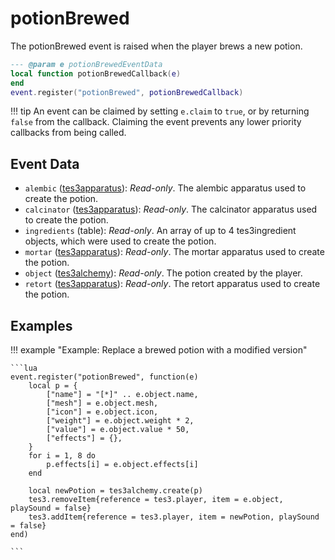 # potionBrewed

The potionBrewed event is raised when the player brews a new potion.

```lua
--- @param e potionBrewedEventData
local function potionBrewedCallback(e)
end
event.register("potionBrewed", potionBrewedCallback)
```

!!! tip
	An event can be claimed by setting `e.claim` to `true`, or by returning `false` from the callback. Claiming the event prevents any lower priority callbacks from being called.

## Event Data

* `alembic` ([tes3apparatus](../../types/tes3apparatus)): *Read-only*. The alembic apparatus used to create the potion.
* `calcinator` ([tes3apparatus](../../types/tes3apparatus)): *Read-only*. The calcinator apparatus used to create the potion.
* `ingredients` (table): *Read-only*. An array of up to 4 tes3ingredient objects, which were used to create the potion.
* `mortar` ([tes3apparatus](../../types/tes3apparatus)): *Read-only*. The mortar apparatus used to create the potion.
* `object` ([tes3alchemy](../../types/tes3alchemy)): *Read-only*. The potion created by the player.
* `retort` ([tes3apparatus](../../types/tes3apparatus)): *Read-only*. The retort apparatus used to create the potion.

## Examples

!!! example "Example: Replace a brewed potion with a modified version"

	```lua
	event.register("potionBrewed", function(e)
	    local p = {
	        ["name"] = "[*]" .. e.object.name,
	        ["mesh"] = e.object.mesh,
	        ["icon"] = e.object.icon,
	        ["weight"] = e.object.weight * 2,
	        ["value"] = e.object.value * 50,
	        ["effects"] = {},
	    }
	    for i = 1, 8 do
	        p.effects[i] = e.object.effects[i]
	    end
	
	    local newPotion = tes3alchemy.create(p)
	    tes3.removeItem{reference = tes3.player, item = e.object, playSound = false}
	    tes3.addItem{reference = tes3.player, item = newPotion, playSound = false}
	end)

	```

